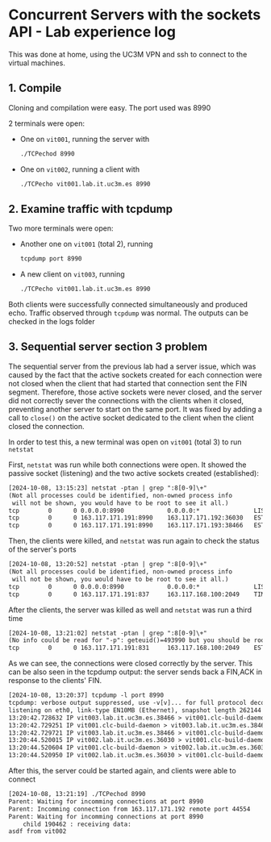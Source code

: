 # Concurrent Servers with the sockets API - Lab experience log

This was done at home, using the UC3M VPN and ssh to connect to the virtual
machines.

## 1. Compile

Cloning and compilation were easy. The port used was 8990

2 terminals were open:

* One on `vit001`, running the server with

    ```bat
    ./TCPechod 8990
    ```

* One on `vit002`, running a client with

    ```bat
    ./TCPecho vit001.lab.it.uc3m.es 8990
    ```

## 2. Examine traffic with tcpdump

Two more terminals were open:

* Another one on `vit001` (total 2), running

    ```bat
    tcpdump port 8990
    ```

* A new client on `vit003`, running

    ```bat
    ./TCPecho vit001.lab.it.uc3m.es 8990
    ```

Both clients were successfully connected simultaneously and produced echo.
Traffic observed through `tcpdump` was normal. The outputs can be checked in
the logs folder

## 3. Sequential server section 3 problem

The sequential server from the previous lab had a server issue, which was
caused by the fact that the active sockets created for each connection were not
closed when the client that had started that connection sent the FIN segment.
Therefore, those active sockets were never closed, and the server did not
correctly sever the connections with the clients when it closed, preventing
another server to start on the same port. It was fixed by adding a call to
`close()` on the active socket dedicated to the client when the client closed
the connection.

In order to test this, a new terminal was open on `vit001` (total 3) to run
`netstat`

First, `netstat` was run while both connections were open. It showed the
passive socket (listening) and the two active sockets created (established):

```txt
[2024-10-08, 13:15:23] netstat -ptan | grep ":8[0-9]\+"
(Not all processes could be identified, non-owned process info
 will not be shown, you would have to be root to see it all.)
tcp        0      0 0.0.0.0:8990            0.0.0.0:*               LISTEN      151175/./TCPechod   
tcp        0      0 163.117.171.191:8990    163.117.171.192:36030   ESTABLISHED 151197/./TCPechod   
tcp        0      0 163.117.171.191:8990    163.117.171.193:38466   ESTABLISHED 183677/./TCPechod   
```

Then, the clients were killed, and `netstat` was run again to check the status
of the server's ports

```txt
[2024-10-08, 13:20:52] netstat -ptan | grep ":8[0-9]\+"
(Not all processes could be identified, non-owned process info
 will not be shown, you would have to be root to see it all.)
tcp        0      0 0.0.0.0:8990            0.0.0.0:*               LISTEN      151175/./TCPechod   
tcp        0      0 163.117.171.191:837     163.117.168.100:2049    TIME_WAIT   -                   
```

After the clients, the server was killed as well and `netstat` was run a third time

```txt
[2024-10-08, 13:21:02] netstat -ptan | grep ":8[0-9]\+"
(No info could be read for "-p": geteuid()=493990 but you should be root.)
tcp        0      0 163.117.171.191:831     163.117.168.100:2049    ESTABLISHED -                   
```

As we can see, the connections were closed correctly by the server. This can be
also seen in the tcpdump output: the server sends back a FIN,ACK in response to
the clients' FIN.

```txt
[2024-10-08, 13:20:37] tcpdump -l port 8990
tcpdump: verbose output suppressed, use -v[v]... for full protocol decode
listening on eth0, link-type EN10MB (Ethernet), snapshot length 262144 bytes
13:20:42.728632 IP vit003.lab.it.uc3m.es.38466 > vit001.clc-build-daemon: Flags [F.], seq 1077944704, ack 2705179984, win 64223, options [nop,nop,TS val 1403532967 ecr 1510792646], length 0
13:20:42.729251 IP vit001.clc-build-daemon > vit003.lab.it.uc3m.es.38466: Flags [F.], seq 1, ack 1, win 65142, options [nop,nop,TS val 1511195206 ecr 1403532967], length 0
13:20:42.729721 IP vit003.lab.it.uc3m.es.38466 > vit001.clc-build-daemon: Flags [.], ack 2, win 64222, options [nop,nop,TS val 1403532968 ecr 1511195206], length 0
13:20:44.520015 IP vit002.lab.it.uc3m.es.36030 > vit001.clc-build-daemon: Flags [F.], seq 896179996, ack 3023253300, win 64235, options [nop,nop,TS val 1261048347 ecr 1601013185], length 0
13:20:44.520604 IP vit001.clc-build-daemon > vit002.lab.it.uc3m.es.36030: Flags [F.], seq 1, ack 1, win 65154, options [nop,nop,TS val 1604415631 ecr 1261048347], length 0
13:20:44.520950 IP vit002.lab.it.uc3m.es.36030 > vit001.clc-build-daemon: Flags [.], ack 2, win 64234, options [nop,nop,TS val 1261048348 ecr 1604415631], length 0
``` 

After this, the server could be started again, and clients were able to connect

```txt
[2024-10-08, 13:21:19] ./TCPechod 8990
Parent: Waiting for incomming connections at port 8990
Parent: Incomming connection from 163.117.171.192 remote port 44554
Parent: Waiting for incomming connections at port 8990
	child 190462 : receiving data: 
asdf from vit002
```

